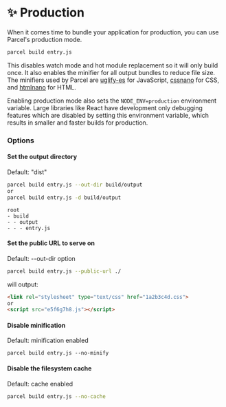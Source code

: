 # ✨ Production

When it comes time to bundle your application for production, you can use Parcel's production mode.

```bash
parcel build entry.js
```

This disables watch mode and hot module replacement so it will only build once. It also enables the minifier for all output bundles to reduce file size. The minifiers used by Parcel are [uglify-es](https://github.com/mishoo/UglifyJS2/tree/harmony) for JavaScript, [cssnano](http://cssnano.co) for CSS, and [htmlnano](https://github.com/posthtml/htmlnano) for HTML.

Enabling production mode also sets the `NODE_ENV=production` environment variable. Large libraries like React have development only debugging features which are disabled by setting this environment variable, which results in smaller and faster builds for production.


### Options

#### Set the output directory

Default: "dist"

```bash
parcel build entry.js --out-dir build/output
or
parcel build entry.js -d build/output 
```

```base
root
- build
- - output
- - - entry.js
```

#### Set the public URL to serve on

Default: --out-dir option

```bash
parcel build entry.js --public-url ./
```

will output:

```html
<link rel="stylesheet" type="text/css" href="1a2b3c4d.css">
or
<script src="e5f6g7h8.js"></script>
```
    
    
#### Disable minification    

Default: minification enabled
    
```
parcel build entry.js --no-minify
```

#### Disable the filesystem cache
Default: cache enabled

```bash
parcel build entry.js --no-cache
```